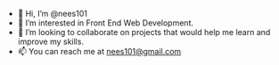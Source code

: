 - 👋 Hi, I’m @nees101
- 👀 I’m interested in Front End Web Development.
- 💞️ I’m looking to collaborate on projects that would help me learn and improve my skills.
- 📫 You can reach me at nees101@gmail.com

<!---
nees101/nees101 is a ✨ special ✨ repository because its `README.md` (this file) appears on your GitHub profile.
You can click the Preview link to take a look at your changes.
--->

